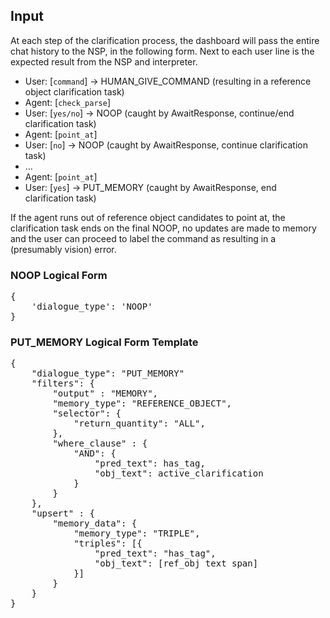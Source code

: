 ## Input ##
At each step of the clarification process, the dashboard will pass the entire chat history to the NSP, in the following form.  Next to each user line is the expected result from the NSP and interpreter.

 - User:    [`command`]        ->  HUMAN_GIVE_COMMAND (resulting in a reference object clarification task)
 - Agent:   [`check_parse`]
 - User:    [`yes/no`]         -> NOOP (caught by AwaitResponse, continue/end clarification task)
 - Agent:   [`point_at`]
 - User:    [`no`]             -> NOOP (caught by AwaitResponse, continue clarification task)
 - ...
 - Agent:   [`point_at`]
 - User:    [`yes`]            -> PUT_MEMORY (caught by AwaitResponse, end clarification task)

If the agent runs out of reference object candidates to point at, the clarification task ends on the final NOOP, no updates are made to memory and the user can proceed to label the command as resulting in a (presumably vision) error.

### NOOP Logical Form ###
<pre>
{
    'dialogue_type': 'NOOP'
}
</pre>

### PUT_MEMORY Logical Form Template ###
<pre>
{
    "dialogue_type": "PUT_MEMORY"
    "filters": {
        "output" : "MEMORY",
        "memory_type": "REFERENCE_OBJECT",
        "selector": {
            "return_quantity": "ALL", 
        },
        "where_clause" : {
            "AND": {
                "pred_text": has_tag, 
                "obj_text": active_clarification
            }
        }
    },
    "upsert" : {
        "memory_data": {
            "memory_type": "TRIPLE",
            "triples": [{
                "pred_text": "has_tag",
                "obj_text": [ref_obj text span]
            }]
        } 
    }
}
</pre>